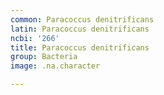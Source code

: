 ```yaml
---
common: Paracoccus denitrificans
latin: Paracoccus denitrificans
ncbi: '266'
title: Paracoccus denitrificans
group: Bacteria
image: .na.character

---
```

